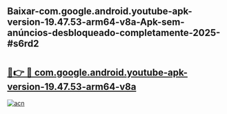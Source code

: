 ## Baixar-com.google.android.youtube-apk-version-19.47.53-arm64-v8a-Apk-sem-anúncios-desbloqueado-completamente-2025-#s6rd2

# <h2><a href="https://ainizakaria.my?title=com.google.android.youtube-apk-version-19.47.53-arm64-v8a&ref=22M">🔗👉 🔴 com.google.android.youtube-apk-version-19.47.53-arm64-v8a</a></h2>

[![acn](https://github.com/user-attachments/assets/0f9c940e-d8b0-45ae-aac7-cd30a18b3e1c)](https://ainizakaria.my?title=com.google.android.youtube-apk-version-19.47.53-arm64-v8a&ref=22M)


